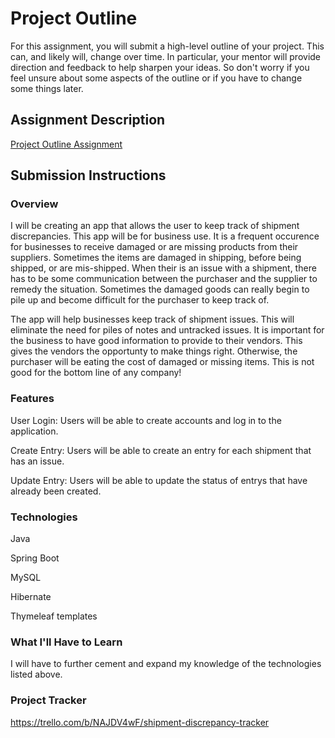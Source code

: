 # Project Outline
For this assignment, you will submit a high-level outline of your project. This can, and likely will, change over time. In particular, your mentor will provide direction and feedback to help sharpen your ideas. So don't worry if you feel unsure about some aspects of the outline or if you have to change some things later.

## Assignment Description
[Project Outline Assignment](https://education.launchcode.org/liftoff/modules/assignments/project-outline)

## Submission Instructions

### Overview
  I will be creating an app that allows the user to keep track of shipment discrepancies. This app will be for business use. It is a frequent occurence for businesses to receive damaged or are missing products from their suppliers. Sometimes the items are damaged in shipping, before being shipped, or are mis-shipped. When their is an issue with a shipment, there has to be some communication between the purchaser and the supplier to remedy the situation. Sometimes the damaged goods can really begin to pile up and become difficult for the purchaser to keep track of.
  
  The app will help businesses keep track of shipment issues. This will eliminate the need for piles of notes and untracked issues. It is important for the business to have good information to provide to their vendors. This gives the vendors the opportunty to make things right. Otherwise, the purchaser will be eating the cost of damaged or missing items. This is not good for the bottom line of any company!
### Features
User Login: Users will be able to create accounts and log in to the application.

Create Entry: Users will be able to create an entry for each shipment that has an issue.

Update Entry: Users will be able to update the status of entrys that have already been created.
### Technologies
Java

Spring Boot

MySQL

Hibernate

Thymeleaf templates
### What I'll Have to Learn
I will have to further cement and expand my knowledge of the technologies listed above.
### Project Tracker
https://trello.com/b/NAJDV4wF/shipment-discrepancy-tracker
